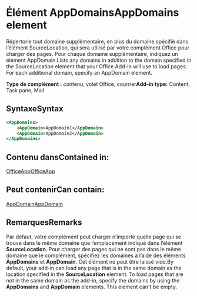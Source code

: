 # <a name="appdomains-element"></a><span data-ttu-id="89245-101">Élément AppDomains</span><span class="sxs-lookup"><span data-stu-id="89245-101">AppDomains element</span></span>

<span data-ttu-id="89245-p101">Répertorie tout domaine supplémentaire, en plus du domaine spécifié dans l’élément SourceLocation, qui sera utilisé par votre complément Office pour charger des pages. Pour chaque domaine supplémentaire, indiquez un élément AppDomain.</span><span class="sxs-lookup"><span data-stu-id="89245-p101">Lists any domains in addition to the domain specified in the SourceLocation element that your Office Add-in will use to load pages. For each additional domain, specify an AppDomain element.</span></span>

 <span data-ttu-id="89245-104">**Type de complément :** contenu, volet Office, courrier</span><span class="sxs-lookup"><span data-stu-id="89245-104">**Add-in type:** Content, Task pane, Mail</span></span>

## <a name="syntax"></a><span data-ttu-id="89245-105">Syntaxe</span><span class="sxs-lookup"><span data-stu-id="89245-105">Syntax</span></span>

```XML
<AppDomains>
    <AppDomain>AppDomain1</AppDomain>
    <AppDomain>AppDomain2</AppDomain>
</AppDomains>
```

## <a name="contained-in"></a><span data-ttu-id="89245-106">Contenu dans</span><span class="sxs-lookup"><span data-stu-id="89245-106">Contained in:</span></span>

[<span data-ttu-id="89245-107">OfficeApp</span><span class="sxs-lookup"><span data-stu-id="89245-107">OfficeApp</span></span>](officeapp.md)

## <a name="can-contain"></a><span data-ttu-id="89245-108">Peut contenir</span><span class="sxs-lookup"><span data-stu-id="89245-108">Can contain:</span></span>

[<span data-ttu-id="89245-109">AppDomain</span><span class="sxs-lookup"><span data-stu-id="89245-109">AppDomain</span></span>](appdomain.md)

## <a name="remarks"></a><span data-ttu-id="89245-110">Remarques</span><span class="sxs-lookup"><span data-stu-id="89245-110">Remarks</span></span>

<span data-ttu-id="89245-p102">Par défaut, votre complément peut charger n’importe quelle page qui se trouve dans le même domaine que l’emplacement indiqué dans l’élément **SourceLocation**. Pour charger des pages qui ne sont pas dans le même domaine que le complément, spécifiez les domaines à l’aide des éléments **AppDomains** et **AppDomain**. Cet élément ne peut être laissé vide.</span><span class="sxs-lookup"><span data-stu-id="89245-p102">By default, your add-in can load any page that is in the same domain as the location specified in the **SourceLocation** element. To load pages that are not in the same domain as the add-in, specify the domains by using the **AppDomains** and **AppDomain** elements. This element can't be empty.</span></span> 
